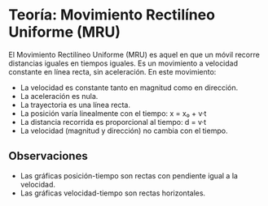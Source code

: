 # Teoría: Movimiento Rectilíneo Uniforme (MRU)

El Movimiento Rectilíneo Uniforme (MRU) es aquel en que un móvil recorre distancias iguales en tiempos iguales. Es un movimiento a velocidad constante en línea recta, sin aceleración. En este movimiento:

- La velocidad es constante tanto en magnitud como en dirección.
- La aceleración es nula.
- La trayectoria es una línea recta.
- La posición varía linealmente con el tiempo: x = x₀ + v·t
- La distancia recorrida es proporcional al tiempo: d = v·t
- La velocidad (magnitud y dirección) no cambia con el tiempo.

## Observaciones

- Las gráficas posición-tiempo son rectas con pendiente igual a la velocidad.
- Las gráficas velocidad-tiempo son rectas horizontales.
